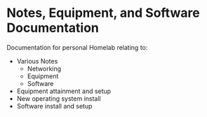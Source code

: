 # Notes, Equipment, and Software Documentation
Documentation for personal Homelab relating to:
- Various Notes
  - Networking
  - Equipment
  - Software
- Equipment attainment and setup
- New operating system install
- Software install and setup
